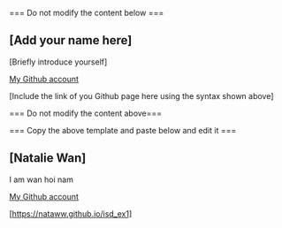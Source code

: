 === Do not modify the content below ===

## [Add your name here]
[Briefly introduce yourself]

[My Github account](http://www.github.com/put-your-github-username-here/)

[Include the link of you Github page here using the syntax shown above]

=== Do not modify the content above===

=== Copy the above template and paste below and edit it ===

## [Natalie Wan]

I am wan hoi nam

[My Github account](http://www.github.com/Nataww)

[https://nataww.github.io/isd_ex1]
